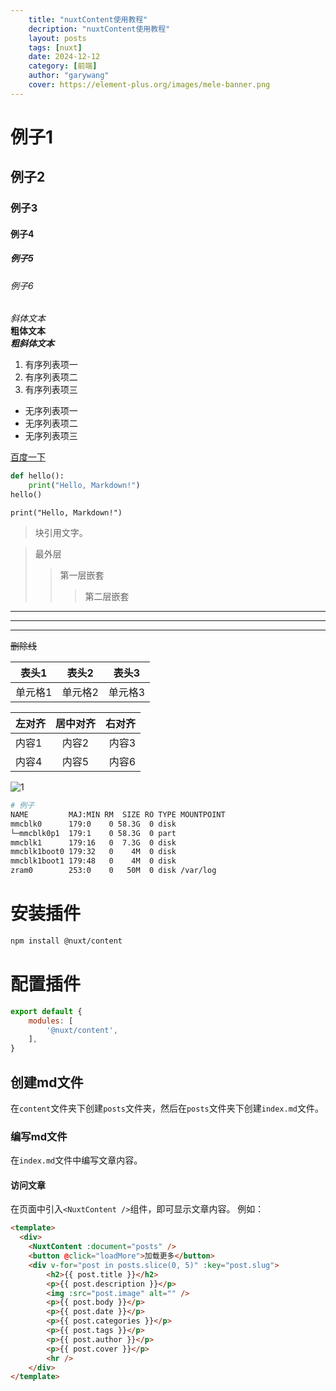 ```yaml
--- 
    title: "nuxtContent使用教程"
    decription: "nuxtContent使用教程"
    layout: posts
    tags: [nuxt]
    date: 2024-12-12
    category: [前端]
    author: "garywang"
    cover: https://element-plus.org/images/mele-banner.png
--- 
```


# 例子1
## 例子2
### 例子3
#### 例子4
##### 例子5
###### 例子6

*斜体文本*  
**粗体文本**  
***粗斜体文本***

1. 有序列表项一  
2. 有序列表项二   
3. 有序列表项三

- 无序列表项一
- 无序列表项二
- 无序列表项三

[百度一下](https://www.baidu.com/ "百度一下")  

```python
def hello():
    print("Hello, Markdown!")
hello()
```

`print("Hello, Markdown!")`


> 块引用文字。

> 最外层
>> 第一层嵌套
>>> 第二层嵌套

***
---
___


~~删除线~~

| 表头1 | 表头2 | 表头3 |
| ----- | ----- | ----- |
| 单元格1 | 单元格2 | 单元格3 |

| 左对齐 | 居中对齐 | 右对齐 |
| :--- | :---: | ---: |
| 内容1 | 内容2 | 内容3 |
| 内容4 | 内容5 | 内容6 |

![1](https://element-plus.org/images/mele-banner.png)


```bash
# 例子
NAME         MAJ:MIN RM  SIZE RO TYPE MOUNTPOINT
mmcblk0      179:0    0 58.3G  0 disk 
└─mmcblk0p1  179:1    0 58.3G  0 part 
mmcblk1      179:16   0  7.3G  0 disk 
mmcblk1boot0 179:32   0    4M  0 disk 
mmcblk1boot1 179:48   0    4M  0 disk 
zram0        253:0    0   50M  0 disk /var/log
```


# 安装插件
```bash
npm install @nuxt/content
```
# 配置插件
```js
export default {
    modules: [
        '@nuxt/content',
    ],
}
```
## 创建md文件
在`content`文件夹下创建`posts`文件夹，然后在`posts`文件夹下创建`index.md`文件。
### 编写md文件
在`index.md`文件中编写文章内容。
#### 访问文章
在页面中引入`<NuxtContent />`组件，即可显示文章内容。
例如：
```html
<template>
  <div>
    <NuxtContent :document="posts" />
    <button @click="loadMore">加载更多</button>
    <div v-for="post in posts.slice(0, 5)" :key="post.slug">
        <h2>{{ post.title }}</h2>
        <p>{{ post.description }}</p>
        <img :src="post.image" alt="" />
        <p>{{ post.body }}</p>
        <p>{{ post.date }}</p>
        <p>{{ post.categories }}</p>
        <p>{{ post.tags }}</p>
        <p>{{ post.author }}</p>
        <p>{{ post.cover }}</p>
        <hr />
    </div>
</template>
```


